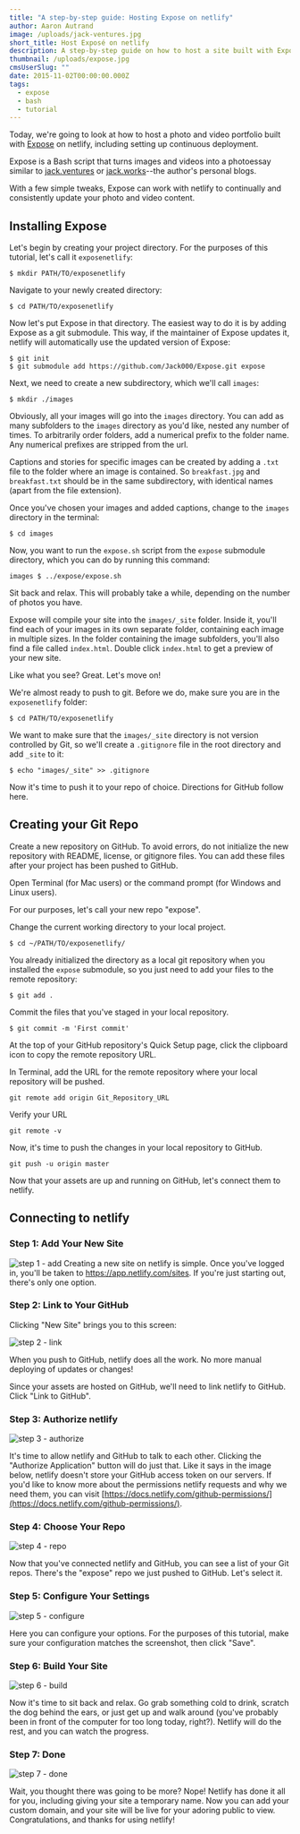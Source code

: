 ```yaml
---
title: "A step-by-step guide: Hosting Expose on netlify"
author: Aaron Autrand
image: /uploads/jack-ventures.jpg
short_title: Host Exposé on netlify
description: A step-by-step guide on how to host a site built with Exposé - A simple static site generator for photoessays written in Bash.
thumbnail: /uploads/expose.jpg
cmsUserSlug: ""
date: 2015-11-02T00:00:00.000Z
tags:
  - expose
  - bash
  - tutorial
---
```


Today, we're going to look at how to host a photo and video portfolio built with [Expose](https://github.com/Jack000/Expose) on netlify, including setting up continuous deployment.

Expose is a Bash script that turns images and videos into a photoessay similar to [jack.ventures](http://jack.ventures/) or [jack.works](http://jack.works/)--the author's personal blogs.

With a few simple tweaks, Expose can work with netlify to continually and consistently update your photo and video content.

<!-- excerpt -->

## Installing Expose

Let's begin by creating your project directory. For the purposes of this tutorial, let's call it `exposenetlify`:

```
$ mkdir PATH/TO/exposenetlify
```

Navigate to your newly created directory:

```
$ cd PATH/TO/exposenetlify
```

Now let's put Expose in that directory. The easiest way to do it is by adding Expose as a git submodule. This way, if the maintainer of Expose updates it, netlify will automatically use the updated version of Expose:

```
$ git init
$ git submodule add https://github.com/Jack000/Expose.git expose

```

Next, we need to create a new subdirectory, which we'll call `images`:

```
$ mkdir ./images
```

Obviously, all your images will go into the `images` directory. You can add as many subfolders to the `images` directory as you'd like, nested any number of times. To arbitrarily order folders, add a numerical prefix to the folder name. Any numerical prefixes are stripped from the url.

Captions and stories for specific images can be created by adding a `.txt` file to the folder where an image is contained. So `breakfast.jpg` and `breakfast.txt` should be in the same subdirectory, with identical names (apart from the file extension).

Once you've chosen your images and added captions, change to the `images` directory in the terminal:

```
$ cd images
```
Now, you want to run the `expose.sh` script from the `expose` submodule directory, which you can do by running this command:

```
images $ ../expose/expose.sh
```

Sit back and relax. This will probably take a while, depending on the number of photos you have.

Expose will compile your site into the `images/_site` folder. Inside it, you'll find each of your images in its own separate folder, containing each image in multiple sizes. In the folder containing the image subfolders, you'll also find a file called `index.html`. Double click `index.html` to get a preview of your new site.

Like what you see? Great. Let's move on!

We're almost ready to push to git. Before we do, make sure you are in the `exposenetlify` folder:

```
$ cd PATH/TO/exposenetlify
```

We want to make sure that the `images/_site` directory is not version controlled by Git, so we'll create a `.gitignore` file in the root directory and add `_site` to it:

```
$ echo "images/_site" >> .gitignore
```

Now it's time to push it to your repo of choice. Directions for GitHub follow here.

## **Creating your Git Repo**

Create a new repository on GitHub. To avoid errors, do not initialize the new repository with README, license, or gitignore files. You can add these files after your project has been pushed to GitHub.

Open Terminal (for Mac users) or the command prompt (for Windows and Linux users).

For our purposes, let's call your new repo "expose".

Change the current working directory to your local project.

```
$ cd ~/PATH/TO/exposenetlify/
```

You already initialized the directory as a local git repository when you installed the `expose` submodule, so you just need to add your files to the remote repository:

```
$ git add .
```
Commit the files that you've staged in your local repository.
```
$ git commit -m 'First commit'
```

At the top of your GitHub repository's Quick Setup page, click the clipboard icon to copy the remote repository URL.

In Terminal, add the URL for the remote repository where your local repository will be pushed.
```
git remote add origin Git_Repository_URL
```
Verify your URL
```
git remote -v
```
Now, it's time to push the changes in your local repository to GitHub.
```
git push -u origin master
```

Now that your assets are up and running on GitHub, let's connect them to netlify.

<a id="netlifystart"></a>

## Connecting to netlify

### Step 1: Add Your New Site

![step 1 - add](https://cloud.githubusercontent.com/assets/6520639/9803638/717820a6-57d9-11e5-838f-d2a732eb0a41.png)
Creating a new site on netlify is simple. Once you've logged in, you'll be taken to https://app.netlify.com/sites. If you're just starting out, there's only one option.

### Step 2: Link to Your GitHub
Clicking "New Site" brings you to this screen:

![step 2 - link](https://cloud.githubusercontent.com/assets/6520639/9803637/7176ac8a-57d9-11e5-9b09-f43dc772a4f9.png)

When you push to GitHub, netlify does all the work. No more manual deploying of updates or changes!

Since your assets are hosted on GitHub, we'll need to link netlify to GitHub. Click "Link to GitHub".

### Step 3: Authorize netlify
![step 3 - authorize](https://cloud.githubusercontent.com/assets/6520639/9803635/71760370-57d9-11e5-8bdb-850aa176a22c.png)

It's time to allow netlify and GitHub to talk to each other. Clicking the "Authorize Application" button will do just that. Like it says in the image below, netlify doesn't store your GitHub access token on our servers. If you'd like to know more about the permissions netlify requests and why we need them, you can visit [https://docs.netlify.com/github-permissions/](https://docs.netlify.com/github-permissions/).

### Step 4: Choose Your Repo
![step 4 - repo](https://raw.githubusercontent.com/munkymack/netlify-assets/master/Step4Expose.png)

Now that you've connected netlify and GitHub, you can see a list of your Git repos. There's the "expose" repo we just pushed to GitHub. Let's select it.

### Step 5: Configure Your Settings
![step 5 - configure](https://raw.githubusercontent.com/munkymack/netlify-assets/master/Step5Expose.png)

Here you can configure your options. For the purposes of this tutorial, make sure your configuration matches the screenshot, then click "Save".

### Step 6: Build Your Site

![step 6 - build](https://cloud.githubusercontent.com/assets/6520639/9803640/717b9c40-57d9-11e5-9ca4-92f90f8ed005.png)

Now it's time to sit back and relax. Go grab something cold to drink, scratch the dog behind the ears, or just get up and walk around (you've probably been in front of the computer for too long today, right?). Netlify will do the rest, and you can watch the progress.

### Step 7: Done

![step 7 - done](https://raw.githubusercontent.com/munkymack/netlify-assets/master/Step7Expose.png)

Wait, you thought there was going to be more? Nope! Netlify has done it all for you, including giving your site a temporary name. Now you can add your custom domain, and your site will be live for your adoring public to view. Congratulations, and thanks for using netlify!
